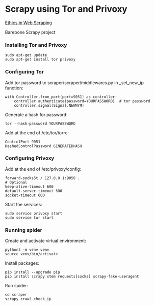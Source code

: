 # Scrapy using Tor and Privoxy

[Ethics in Web Scraping](https://towardsdatascience.com/ethics-in-web-scraping-b96b18136f01)

Barebone Scrapy project
### Installing Tor and Privoxy
```
sudo apt-get update
sudo apt-get install tor privoxy
```
### Configuring Tor
Add tor password to scraper/scraper/middlewares.py in _set_new_ip function:
```
with Controller.from_port(port=9051) as controller:
    controller.authenticate(password=YOURPASSWORD)  # tor password
    controller.signal(Signal.NEWNYM)
```

Generate a hash for password:
```
tor --hash-password YOURPASSWORD
```

Add at the end of /etc/tor/torrc:
```
ControlPort 9051
HashedControlPassword GENERATEDHASH
```

### Configuring Privoxy
Add at the end of /etc/privoxy/config:
```
forward-socks5t / 127.0.0.1:9050 .
# Optional
keep-alive-timeout 600
default-server-timeout 600
socket-timeout 600
```

Start the services:
```
sudo service privoxy start
sudo service tor start
```

### Running spider
Create and activate virtual environment:
```
python3 -m venv venv
source venv/bin/activate
```
Install packages:
```
pip install --upgrade pip
pip install scrapy stem requests[socks] scrapy-fake-useragent
```
Run spider:
```
cd scraper
scrapy crawl check_ip
```